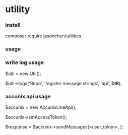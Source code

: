 # utility

### install

composer require jasonchen/utilities

### usage

### write log usage

$util = new Util();

$util->logs('Repo', 'register message strings', 'api', **DIR**);

### accunix api usage

$accunix = new AccunixLineApi(<Bot Id>);

$accunix->setAccessToken(<Access Token>);

$response = $accunix->sendMessages(<user_token>, <Message Body>);
